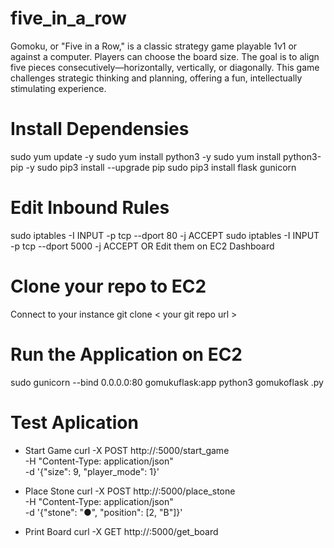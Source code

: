 # five_in_a_row
Gomoku, or "Five in a Row," is a classic strategy game playable 1v1 or against a computer. Players can choose the board size. The goal is to align five pieces consecutively—horizontally, vertically, or diagonally. This game challenges strategic thinking and planning, offering a fun, intellectually stimulating experience.


# Install Dependensies
sudo yum update -y
sudo yum install python3 -y
sudo yum install python3-pip -y
sudo pip3 install --upgrade pip
sudo pip3 install flask gunicorn

# Edit Inbound Rules
sudo iptables -I INPUT -p tcp --dport 80 -j ACCEPT
sudo iptables -I INPUT -p tcp --dport 5000 -j ACCEPT
OR
Edit them on EC2 Dashboard

# Clone your repo to EC2
Connect to your instance
git clone < your git repo url >

# Run the Application on EC2 
sudo gunicorn --bind 0.0.0.0:80 gomukuflask:app
python3 gomukoflask .py

# Test Aplication

- Start Game
curl -X POST http://<ec2-public-ip>:5000/start_game \
-H "Content-Type: application/json" \
-d '{"size": 9, "player_mode": 1}'

- Place Stone
curl -X POST http://<ec2-public-ip>:5000/place_stone \
-H "Content-Type: application/json" \
-d '{"stone": "●", "position": [2, "B"]}'

- Print Board
curl -X GET http://<ec2-public-ip>:5000/get_board


